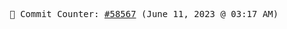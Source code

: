 <p align="center">
    <samp>
        📮 Commit Counter: <a href="https://github.com/Javascript-void0/Javascript-void0/commits/main">#58567</a> (June 11, 2023 @ 03:17 AM)
    </samp>
</p>